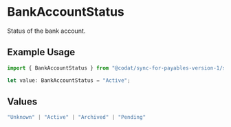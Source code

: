 # BankAccountStatus

Status of the bank account.

## Example Usage

```typescript
import { BankAccountStatus } from "@codat/sync-for-payables-version-1/sdk/models/shared";

let value: BankAccountStatus = "Active";
```

## Values

```typescript
"Unknown" | "Active" | "Archived" | "Pending"
```